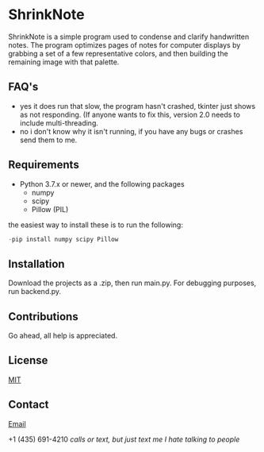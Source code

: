 # ShrinkNote
ShrinkNote is a simple program used to condense and clarify handwritten
notes.  The program optimizes pages of notes for computer displays by
grabbing a set of a few representative colors, and then building the
remaining image with that palette.
## FAQ's
- yes it does run that slow, the program hasn't crashed, tkinter just
shows as not responding.  (If anyone wants to fix this, version 2.0 needs
to include multi-threading.
- no i don't know why it isn't running, if you have any bugs or crashes send them to me.
## Requirements
- Python 3.7.x or newer, and the following packages
  - numpy
  - scipy
  - Pillow (PIL)

the easiest way to install these is to run the following:

```python
-pip install numpy scipy Pillow
```

## Installation
Download the projects as a .zip, then run main.py.  For debugging purposes, run backend.py.

## Contributions
Go ahead, all help is appreciated.

## License
[MIT](https://choosealicense.com/licenses/mit/#)

## Contact
[Email](mailto:dalyn.dalton.dd@gmail.com)

+1 (435) 691-4210 *calls or text, but just text me I hate talking to people*
